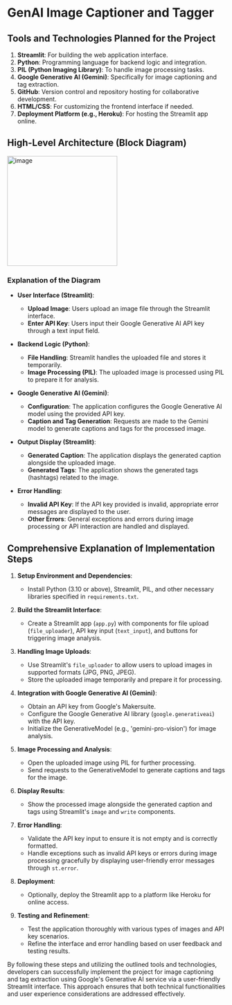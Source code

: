 # GenAI Image Captioner and Tagger

## Tools and Technologies Planned for the Project

1. **Streamlit**: For building the web application interface.
2. **Python**: Programming language for backend logic and integration.
3. **PIL (Python Imaging Library)**: To handle image processing tasks.
4. **Google Generative AI (Gemini)**: Specifically for image captioning and tag extraction.
5. **GitHub**: Version control and repository hosting for collaborative development.
6. **HTML/CSS**: For customizing the frontend interface if needed.
7. **Deployment Platform (e.g., Heroku)**: For hosting the Streamlit app online.

## High-Level Architecture (Block Diagram)

<img width="254" alt="image" src="https://github.com/aarthinwmsu/GenAiImageCaptionerandTagger/assets/137325641/2316679d-bf7b-4171-86f7-d58b6015add9">


### Explanation of the Diagram

- **User Interface (Streamlit)**:
  - **Upload Image**: Users upload an image file through the Streamlit interface.
  - **Enter API Key**: Users input their Google Generative AI API key through a text input field.

- **Backend Logic (Python)**:
  - **File Handling**: Streamlit handles the uploaded file and stores it temporarily.
  - **Image Processing (PIL)**: The uploaded image is processed using PIL to prepare it for analysis.

- **Google Generative AI (Gemini)**:
  - **Configuration**: The application configures the Google Generative AI model using the provided API key.
  - **Caption and Tag Generation**: Requests are made to the Gemini model to generate captions and tags for the processed image.

- **Output Display (Streamlit)**:
  - **Generated Caption**: The application displays the generated caption alongside the uploaded image.
  - **Generated Tags**: The application shows the generated tags (hashtags) related to the image.

- **Error Handling**:
  - **Invalid API Key**: If the API key provided is invalid, appropriate error messages are displayed to the user.
  - **Other Errors**: General exceptions and errors during image processing or API interaction are handled and displayed.

## Comprehensive Explanation of Implementation Steps

1. **Setup Environment and Dependencies**:
   - Install Python (3.10 or above), Streamlit, PIL, and other necessary libraries specified in `requirements.txt`.

2. **Build the Streamlit Interface**:
   - Create a Streamlit app (`app.py`) with components for file upload (`file_uploader`), API key input (`text_input`), and buttons for triggering image analysis.

3. **Handling Image Uploads**:
   - Use Streamlit's `file_uploader` to allow users to upload images in supported formats (JPG, PNG, JPEG).
   - Store the uploaded image temporarily and prepare it for processing.

4. **Integration with Google Generative AI (Gemini)**:
   - Obtain an API key from Google's Makersuite.
   - Configure the Google Generative AI library (`google.generativeai`) with the API key.
   - Initialize the GenerativeModel (e.g., 'gemini-pro-vision') for image analysis.

5. **Image Processing and Analysis**:
   - Open the uploaded image using PIL for further processing.
   - Send requests to the GenerativeModel to generate captions and tags for the image.

6. **Display Results**:
   - Show the processed image alongside the generated caption and tags using Streamlit's `image` and `write` components.

7. **Error Handling**:
   - Validate the API key input to ensure it is not empty and is correctly formatted.
   - Handle exceptions such as invalid API keys or errors during image processing gracefully by displaying user-friendly error messages through `st.error`.

8. **Deployment**:
   - Optionally, deploy the Streamlit app to a platform like Heroku for online access.

9. **Testing and Refinement**:
   - Test the application thoroughly with various types of images and API key scenarios.
   - Refine the interface and error handling based on user feedback and testing results.

By following these steps and utilizing the outlined tools and technologies, developers can successfully implement the project for image captioning and tag extraction using Google's Generative AI service via a user-friendly Streamlit interface. This approach ensures that both technical functionalities and user experience considerations are addressed effectively.
